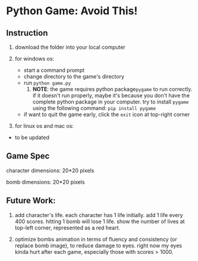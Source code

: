 # Python Game: Avoid This!

## Instruction

1. download the folder into your local computer

2. for windows os:

   - start a command prompt 
   - change directory to the game's directory
   - run `python game.py`
      1. **NOTE**: the game requires python package`pygame` to run correctly. if it doesn't run properly, maybe it's because you don't have the complete python package in your computer. try to install `pygame` using the following command: `pip install pygame` 
   - if want to quit the game early, click the `exit` icon at top-right corner
3.  for linux os and mac os:
   - to be updated

## Game Spec

character dimensions: 20*20 pixels

bomb dimensions: 20*20 pixels

## Future Work:

1. add character's life. each character has 1 life initially. add 1 life every 400 scores. hitting 1 bomb will lose 1 life. show the number of lives at top-left corner, represented as a red heart.

2. optimize bombs animation in terms of fluency and consistency (or replace bomb image), to reduce damage to eyes. right now my eyes kinda hurt after each game, especially those with scores > 1000.